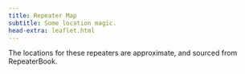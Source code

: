 ```yaml
---
title: Repeater Map
subtitle: Some location magic.
head-extra: leaflet.html
---
```


The locations for these repeaters are approximate, and sourced from RepeaterBook.

<div id="map" style="height: 730px; border-radius: 500px;"></div>

<style>
    .custom-icon {
        background-color: #165a0a;
        border-radius: 50%;
        text-align: center;
        color: white;
    }

    .icon-label {
        line-height: 25px;
        /* Match the height of the icon */
    }
</style>


<script>
var map = L.map('map').setView([47.63, -120], 6);

L.tileLayer('https://tile.openstreetmap.org/{z}/{x}/{y}.png', {
    maxZoom: 19,
    attribution: '&copy; <a href="http://www.openstreetmap.org/copyright">OpenStreetMap</a>'
}).addTo(map);

L.marker([47.6238670367, -122.3150024400], {icon: L.divIcon({className: 'custom-icon', html: "<div class='icon-label'>...</div>", iconSize: [25, 25]}) }).bindPopup('RR# 1 - WW7PSR (146.960)<br>RR# 2 - WW7PSR (52.870)<br>RR# 13 - W7ACS (442.875)<br>').addTo(map);
L.marker([47.6324996900, -122.3560028100], {icon: L.divIcon({className: 'custom-icon', html: "<div class='icon-label'>3</div>", iconSize: [25, 25]}) }).bindPopup('RR# 3 - WW7SEA (444.700)<br>').addTo(map);
L.marker([47.5404380333, -122.3780892333], {icon: L.divIcon({className: 'custom-icon', html: "<div class='icon-label'>...</div>", iconSize: [25, 25]}) }).bindPopup('RR# 4 - W7AW (53.290)<br>RR# 5 - W7AW (145.130)<br>RR# 6 - W7AW (441.800)<br>').addTo(map);
L.marker([47.2528991700, -122.4440002400], {icon: L.divIcon({className: 'custom-icon', html: "<div class='icon-label'>...</div>", iconSize: [25, 25]}) }).bindPopup('RR# 7 - W7DK (147.280)<br>RR# 8 - W7DK (440.625)<br>RR# 9 - W7DK (145.210)<br>').addTo(map);
L.marker([46.8429336533, -122.7643330900], {icon: L.divIcon({className: 'custom-icon', html: "<div class='icon-label'>...</div>", iconSize: [25, 25]}) }).bindPopup('RR# 10 - W7DK (147.380)<br>RR# 69 - NT7H (224.460)<br>RR# 70 - NT7H (441.400)<br>').addTo(map);
L.marker([47.6031132000, -122.3187965000], {icon: L.divIcon({className: 'custom-icon', html: "<div class='icon-label'>11</div>", iconSize: [25, 25]}) }).bindPopup('RR# 11 - W7ACS (442.300)<br>').addTo(map);
L.marker([47.6043014500, -122.3300018300], {icon: L.divIcon({className: 'custom-icon', html: "<div class='icon-label'>12</div>", iconSize: [25, 25]}) }).bindPopup('RR# 12 - W7ACS (444.550)<br>').addTo(map);
L.marker([47.6510101000, -122.3893988000], {icon: L.divIcon({className: 'custom-icon', html: "<div class='icon-label'>14</div>", iconSize: [25, 25]}) }).bindPopup('RR# 14 - W7ACS (443.475)<br>').addTo(map);
L.marker([47.6901190000, -122.3177855000], {icon: L.divIcon({className: 'custom-icon', html: "<div class='icon-label'>15</div>", iconSize: [25, 25]}) }).bindPopup('RR# 15 - W7ACS (443.650)<br>').addTo(map);
L.marker([47.7719300000, -122.2810100000], {icon: L.divIcon({className: 'custom-icon', html: "<div class='icon-label'>16</div>", iconSize: [25, 25]}) }).bindPopup('RR# 16 - W7ACS (440.600)<br>').addTo(map);
L.marker([47.5209999100, -122.3430023200], {icon: L.divIcon({className: 'custom-icon', html: "<div class='icon-label'>17</div>", iconSize: [25, 25]}) }).bindPopup('RR# 17 - W7ACS (443.200)<br>').addTo(map);
L.marker([47.6884994500, -122.1559982300], {icon: L.divIcon({className: 'custom-icon', html: "<div class='icon-label'>...</div>", iconSize: [25, 25]}) }).bindPopup('RR# 18 - K7LWH (53.170)<br>RR# 19 - K7LWH (145.490)<br>').addTo(map);
L.marker([47.6814994800, -122.2089996300], {icon: L.divIcon({className: 'custom-icon', html: "<div class='icon-label'>...</div>", iconSize: [25, 25]}) }).bindPopup('RR# 20 - K7LWH (224.360)<br>RR# 21 - K7LWH (441.075)<br>').addTo(map);
L.marker([47.5683670000, -122.2207290000], {icon: L.divIcon({className: 'custom-icon', html: "<div class='icon-label'>...</div>", iconSize: [25, 25]}) }).bindPopup('RR# 22 - W7MIR (147.160)<br>RR# 23 - W7MIR (440.150)<br>').addTo(map);
L.marker([48.5833015400, -122.1449966400], {icon: L.divIcon({className: 'custom-icon', html: "<div class='icon-label'>24</div>", iconSize: [25, 25]}) }).bindPopup('RR# 24 - N7GDE (145.190)<br>').addTo(map);
L.marker([47.5494494900, -122.7834260000], {icon: L.divIcon({className: 'custom-icon', html: "<div class='icon-label'>...</div>", iconSize: [25, 25]}) }).bindPopup('RR# 25 - KC7Z (146.620)<br>RR# 26 - KC7Z (442.650)<br>RR# 27 - KC7Z (441.175)<br>').addTo(map);
L.marker([47.6021162500, -122.6173161000], {icon: L.divIcon({className: 'custom-icon', html: "<div class='icon-label'>28</div>", iconSize: [25, 25]}) }).bindPopup('RR# 28 - KC7Z (444.075)<br>').addTo(map);
L.marker([47.6555143000, -122.9594265000], {icon: L.divIcon({className: 'custom-icon', html: "<div class='icon-label'>...</div>", iconSize: [25, 25]}) }).bindPopup('RR# 29 - WW7RA (146.620)<br>RR# 30 - WW7RA (442.65)<br>').addTo(map);
L.marker([48.1170005800, -122.7600021400], {icon: L.divIcon({className: 'custom-icon', html: "<div class='icon-label'>31</div>", iconSize: [25, 25]}) }).bindPopup('RR# 31 - W7JCR (145.150)<br>').addTo(map);
L.marker([48.0583000200, -122.6880035400], {icon: L.divIcon({className: 'custom-icon', html: "<div class='icon-label'>32</div>", iconSize: [25, 25]}) }).bindPopup('RR# 32 - AA7MI (440.725)<br>').addTo(map);
L.marker([47.2150993300, -123.1009979200], {icon: L.divIcon({className: 'custom-icon', html: "<div class='icon-label'>...</div>", iconSize: [25, 25]}) }).bindPopup('RR# 33 - N7SK (146.720)<br>RR# 34 - N7SK (443.250)<br>RR# 35 - N7SK (927.4125)<br>').addTo(map);
L.marker([47.3222999600, -122.3130035400], {icon: L.divIcon({className: 'custom-icon', html: "<div class='icon-label'>...</div>", iconSize: [25, 25]}) }).bindPopup('RR# 36 - WA7FW (146.760)<br>RR# 37 - WA7FW (442.950)<br>').addTo(map);
L.marker([47.2774009700, -122.2919998200], {icon: L.divIcon({className: 'custom-icon', html: "<div class='icon-label'>38</div>", iconSize: [25, 25]}) }).bindPopup('RR# 38 - WA7FW (442.925)<br>').addTo(map);
L.marker([48.0069007900, -122.9710006700], {icon: L.divIcon({className: 'custom-icon', html: "<div class='icon-label'>39</div>", iconSize: [25, 25]}) }).bindPopup('RR# 39 - KC7EQO (442.100)<br>').addTo(map);
L.marker([47.1997985800, -121.7559967000], {icon: L.divIcon({className: 'custom-icon', html: "<div class='icon-label'>40</div>", iconSize: [25, 25]}) }).bindPopup('RR# 40 - W7AAO (145.370)<br>').addTo(map);
L.marker([46.8431010000, -122.3149560000], {icon: L.divIcon({className: 'custom-icon', html: "<div class='icon-label'>...</div>", iconSize: [25, 25]}) }).bindPopup('RR# 41 - W7EAT (146.700)<br>RR# 43 - W7EAT (442.725)<br>').addTo(map);
L.marker([47.0530272050, -122.2944118600], {icon: L.divIcon({className: 'custom-icon', html: "<div class='icon-label'>...</div>", iconSize: [25, 25]}) }).bindPopup('RR# 42 - W7EAT (224.180)<br>RR# 78 - N3KPU (145.230)<br>').addTo(map);
L.marker([47.7376770000, -122.2307900000], {icon: L.divIcon({className: 'custom-icon', html: "<div class='icon-label'>44</div>", iconSize: [25, 25]}) }).bindPopup('RR# 44 - NE7MC (442.000)<br>').addTo(map);
L.marker([47.5404491400, -122.0989990200], {icon: L.divIcon({className: 'custom-icon', html: "<div class='icon-label'>...</div>", iconSize: [25, 25]}) }).bindPopup('RR# 45 - WW7STR (224.440)<br>RR# 46 - WW7STR (441.550)<br>').addTo(map);
L.marker([47.4883468833, -121.9470157333], {icon: L.divIcon({className: 'custom-icon', html: "<div class='icon-label'>...</div>", iconSize: [25, 25]}) }).bindPopup('RR# 47 - WW7STR (443.050)<br>RR# 97 - K7LED (146.820)<br>RR# 98 - K7LED (224.120)<br>').addTo(map);
L.marker([47.5559005700, -122.1159973100], {icon: L.divIcon({className: 'custom-icon', html: "<div class='icon-label'>48</div>", iconSize: [25, 25]}) }).bindPopup('RR# 48 - WW7STR (927.2125)<br>').addTo(map);
L.marker([48.5603981000, -123.1200027500], {icon: L.divIcon({className: 'custom-icon', html: "<div class='icon-label'>49</div>", iconSize: [25, 25]}) }).bindPopup('RR# 49 - N7JN (146.700)<br>').addTo(map);
L.marker([48.6777992200, -122.8310012800], {icon: L.divIcon({className: 'custom-icon', html: "<div class='icon-label'>...</div>", iconSize: [25, 25]}) }).bindPopup('RR# 50 - N7JN (224.480)<br>RR# 51 - N7JN (443.450)<br>').addTo(map);
L.marker([47.2211990400, -121.8509979200], {icon: L.divIcon({className: 'custom-icon', html: "<div class='icon-label'>52</div>", iconSize: [25, 25]}) }).bindPopup('RR# 52 - N7OEP (53.330)<br>').addTo(map);
L.marker([47.2042999300, -121.9919967700], {icon: L.divIcon({className: 'custom-icon', html: "<div class='icon-label'>...</div>", iconSize: [25, 25]}) }).bindPopup('RR# 53 - N7OEP (440.075)<br>RR# 54 - N7OEP (443.175)<br>').addTo(map);
L.marker([47.7724990800, -122.9300003100], {icon: L.divIcon({className: 'custom-icon', html: "<div class='icon-label'>55</div>", iconSize: [25, 25]}) }).bindPopup('RR# 55 - K7DK (440.950)<br>').addTo(map);
L.marker([46.8672981300, -122.2669982900], {icon: L.divIcon({className: 'custom-icon', html: "<div class='icon-label'>...</div>", iconSize: [25, 25]}) }).bindPopup('RR# 56 - W7PFR (53.410)<br>RR# 57 - W7PFR (443.975)<br>').addTo(map);
L.marker([47.5038986200, -121.9759979200], {icon: L.divIcon({className: 'custom-icon', html: "<div class='icon-label'>...</div>", iconSize: [25, 25]}) }).bindPopup('RR# 58 - K7NWS (442.075)<br>RR# 59 - K7NWS (145.330)<br>RR# 60 - K7NWS (224.340)<br>').addTo(map);
L.marker([47.3910700000, -122.6079000000], {icon: L.divIcon({className: 'custom-icon', html: "<div class='icon-label'>61</div>", iconSize: [25, 25]}) }).bindPopup('RR# 61 - KA7EOC (145.350)<br>').addTo(map);
L.marker([47.9979496000, -122.1944999650], {icon: L.divIcon({className: 'custom-icon', html: "<div class='icon-label'>...</div>", iconSize: [25, 25]}) }).bindPopup('RR# 62 - WA7LAW (147.180)<br>RR# 63 - WA7LAW (444.575)<br>').addTo(map);
L.marker([47.5301017800, -122.0329971300], {icon: L.divIcon({className: 'custom-icon', html: "<div class='icon-label'>64</div>", iconSize: [25, 25]}) }).bindPopup('RR# 64 - N9VW (53.830)<br>').addTo(map);
L.marker([47.5420280000, -122.1091100000], {icon: L.divIcon({className: 'custom-icon', html: "<div class='icon-label'>...</div>", iconSize: [25, 25]}) }).bindPopup('RR# 65 - KC7RAS (147.100)<br>RR# 66 - N6OBY (443.325)<br>RR# 67 - WA7ACS (440.175)<br>').addTo(map);
L.marker([47.0279998800, -122.8970031700], {icon: L.divIcon({className: 'custom-icon', html: "<div class='icon-label'>68</div>", iconSize: [25, 25]}) }).bindPopup('RR# 68 - NT7H (147.360)<br>').addTo(map);
L.marker([47.8439700000, -122.5427500000], {icon: L.divIcon({className: 'custom-icon', html: "<div class='icon-label'>71</div>", iconSize: [25, 25]}) }).bindPopup('RR# 71 - K7GKR (444.725)<br>').addTo(map);
L.marker([48.2125015300, -122.7050018300], {icon: L.divIcon({className: 'custom-icon', html: "<div class='icon-label'>72</div>", iconSize: [25, 25]}) }).bindPopup('RR# 72 - W7AVM (146.860)<br>').addTo(map);
L.marker([48.0401001000, -122.4059982300], {icon: L.divIcon({className: 'custom-icon', html: "<div class='icon-label'>73</div>", iconSize: [25, 25]}) }).bindPopup('RR# 73 - W7AVM (147.220)<br>').addTo(map);
L.marker([47.4508018500, -122.2870025600], {icon: L.divIcon({className: 'custom-icon', html: "<div class='icon-label'>...</div>", iconSize: [25, 25]}) }).bindPopup('RR# 74 - NC7G (146.660)<br>RR# 75 - WA7ST (443.100)<br>').addTo(map);
L.marker([47.4726950000, -122.3454480000], {icon: L.divIcon({className: 'custom-icon', html: "<div class='icon-label'>76</div>", iconSize: [25, 25]}) }).bindPopup('RR# 76 - W7BUR (441.125)<br>').addTo(map);
L.marker([47.4023300000, -122.3035600000], {icon: L.divIcon({className: 'custom-icon', html: "<div class='icon-label'>77</div>", iconSize: [25, 25]}) }).bindPopup('RR# 77 - WA7DES (443.700)<br>').addTo(map);
L.marker([47.1091003400, -122.5530014000], {icon: L.divIcon({className: 'custom-icon', html: "<div class='icon-label'>79</div>", iconSize: [25, 25]}) }).bindPopup('RR# 79 - KE7YYD (442.750)<br>').addTo(map);
L.marker([47.7542991600, -122.1630020100], {icon: L.divIcon({className: 'custom-icon', html: "<div class='icon-label'>...</div>", iconSize: [25, 25]}) }).bindPopup('RR# 80 - K6RFK (147.340)<br>RR# 81 - K6RFK (442.775)<br>').addTo(map);
L.marker([46.9730987500, -123.1350021400], {icon: L.divIcon({className: 'custom-icon', html: "<div class='icon-label'>82</div>", iconSize: [25, 25]}) }).bindPopup('RR# 82 - K7CPR (145.470)<br>').addTo(map);
L.marker([48.0982722000, -122.5731977000], {icon: L.divIcon({className: 'custom-icon', html: "<div class='icon-label'>83</div>", iconSize: [25, 25]}) }).bindPopup('RR# 83 - N7KN (441.425)<br>').addTo(map);
L.marker([48.2249984700, -122.5000000000], {icon: L.divIcon({className: 'custom-icon', html: "<div class='icon-label'>...</div>", iconSize: [25, 25]}) }).bindPopup('RR# 84 - W7PIG (147.360)<br>RR# 86 - W7PIG (441.050)<br>').addTo(map);
L.marker([48.1915016200, -122.5149993900], {icon: L.divIcon({className: 'custom-icon', html: "<div class='icon-label'>85</div>", iconSize: [25, 25]}) }).bindPopup('RR# 85 - W7PIG (223.880)<br>').addTo(map);
L.marker([46.4881670000, -123.2147800000], {icon: L.divIcon({className: 'custom-icon', html: "<div class='icon-label'>...</div>", iconSize: [25, 25]}) }).bindPopup('RR# 87 - K7CH (53.030)<br>RR# 89 - KK7DFM (444.450)<br>').addTo(map);
L.marker([47.0057350000, -122.9449420000], {icon: L.divIcon({className: 'custom-icon', html: "<div class='icon-label'>88</div>", iconSize: [25, 25]}) }).bindPopup('RR# 88 - KK7DFL (145.275)<br>').addTo(map);
L.marker([48.6800797000, -122.8425501000], {icon: L.divIcon({className: 'custom-icon', html: "<div class='icon-label'>...</div>", iconSize: [25, 25]}) }).bindPopup('RR# 90 - K7SKW (146.740)<br>RR# 91 - K7SKW (444.050)<br>').addTo(map);
L.marker([48.7884669000, -122.3852150000], {icon: L.divIcon({className: 'custom-icon', html: "<div class='icon-label'>92</div>", iconSize: [25, 25]}) }).bindPopup('RR# 92 - K7SKW (443.750)<br>').addTo(map);
L.marker([48.8017863000, -122.4625177000], {icon: L.divIcon({className: 'custom-icon', html: "<div class='icon-label'>93</div>", iconSize: [25, 25]}) }).bindPopup('RR# 93 - K7SKW (147.160)<br>').addTo(map);
L.marker([47.6241000000, -117.1750000000], {icon: L.divIcon({className: 'custom-icon', html: "<div class='icon-label'>94</div>", iconSize: [25, 25]}) }).bindPopup('RR# 94 - W7TRF (145.210)<br>').addTo(map);
L.marker([47.6068000000, -117.2034000000], {icon: L.divIcon({className: 'custom-icon', html: "<div class='icon-label'>95</div>", iconSize: [25, 25]}) }).bindPopup('RR# 95 - W7TRF (443.475)<br>').addTo(map);
L.marker([47.8566093400, -122.2836761500], {icon: L.divIcon({className: 'custom-icon', html: "<div class='icon-label'>96</div>", iconSize: [25, 25]}) }).bindPopup('RR# 96 - W7FLY (443.925)<br>').addTo(map);
L.marker([46.0765762800, -122.8034604000], {icon: L.divIcon({className: 'custom-icon', html: "<div class='icon-label'>99</div>", iconSize: [25, 25]}) }).bindPopup('RR# 99 - W7MSH (444.725)<br>').addTo(map);
L.marker([47.0042643000, -122.5398460000], {icon: L.divIcon({className: 'custom-icon', html: "<div class='icon-label'>100</div>", iconSize: [25, 25]}) }).bindPopup('RR# 100 - WA7ROY (444.175)<br>').addTo(map);
L.marker([47.5778007500, -122.3089981100], {icon: L.divIcon({className: 'custom-icon', html: "<div class='icon-label'>101</div>", iconSize: [25, 25]}) }).bindPopup('RR# 101 - WW7MST (146.900)<br>').addTo(map);
L.marker([47.5526008600, -122.3010025000], {icon: L.divIcon({className: 'custom-icon', html: "<div class='icon-label'>102</div>", iconSize: [25, 25]}) }).bindPopup('RR# 102 - WW7MST (443.550)<br>').addTo(map);
L.marker([47.6748100000, -122.0534360000], {icon: L.divIcon({className: 'custom-icon', html: "<div class='icon-label'>103</div>", iconSize: [25, 25]}) }).bindPopup('RR# 103 - W7DX (147.000)<br>').addTo(map);
L.marker([48.1256990000, -121.9844964000], {icon: L.divIcon({className: 'custom-icon', html: "<div class='icon-label'>104</div>", iconSize: [25, 25]}) }).bindPopup('RR# 104 - WA7DEM (146.920)<br>').addTo(map);
L.marker([48.1227936000, -122.2567359000], {icon: L.divIcon({className: 'custom-icon', html: "<div class='icon-label'>...</div>", iconSize: [25, 25]}) }).bindPopup('RR# 105 - WA7DEM (224.380)<br>RR# 106 - WA7DEM (444.200)<br>').addTo(map);
L.marker([47.8636169000, -122.2786477000], {icon: L.divIcon({className: 'custom-icon', html: "<div class='icon-label'>107</div>", iconSize: [25, 25]}) }).bindPopup('RR# 107 - WA7DEM (146.780)<br>').addTo(map);
L.marker([47.8288566000, -122.0739169000], {icon: L.divIcon({className: 'custom-icon', html: "<div class='icon-label'>108</div>", iconSize: [25, 25]}) }).bindPopup('RR# 108 - WA7DEM (442.975)<br>').addTo(map);
L.marker([47.8025185000, -122.3228347000], {icon: L.divIcon({className: 'custom-icon', html: "<div class='icon-label'>109</div>", iconSize: [25, 25]}) }).bindPopup('RR# 109 - WA7DEM (443.725)<br>').addTo(map);
L.marker([47.8028705000, -122.3334163000], {icon: L.divIcon({className: 'custom-icon', html: "<div class='icon-label'>110</div>", iconSize: [25, 25]}) }).bindPopup('RR# 110 - WA7DEM (444.025)<br>').addTo(map);
L.marker([47.6576742000, -116.9684792000], {icon: L.divIcon({className: 'custom-icon', html: "<div class='icon-label'>...</div>", iconSize: [25, 25]}) }).bindPopup('RR# 111 - N7IRG (53.390)<br>RR# 112 - N7IRG (147.280)<br>RR# 113 - N7IRG (442.950)<br>').addTo(map);
L.marker([47.3634565000, -116.4122550000], {icon: L.divIcon({className: 'custom-icon', html: "<div class='icon-label'>114</div>", iconSize: [25, 25]}) }).bindPopup('RR# 114 - N7IRG (147.260)<br>').addTo(map);
L.marker([47.5642862000, -115.8521100000], {icon: L.divIcon({className: 'custom-icon', html: "<div class='icon-label'>115</div>", iconSize: [25, 25]}) }).bindPopup('RR# 115 - N7IRG (147.180)<br>').addTo(map);
L.marker([48.0787224000, -116.9537798000], {icon: L.divIcon({className: 'custom-icon', html: "<div class='icon-label'>...</div>", iconSize: [25, 25]}) }).bindPopup('RR# 116 - N7IRG (145.490)<br>RR# 117 - N7IRG (444.550)<br>').addTo(map);
L.marker([48.6101410000, -116.2600576000], {icon: L.divIcon({className: 'custom-icon', html: "<div class='icon-label'>118</div>", iconSize: [25, 25]}) }).bindPopup('RR# 118 - N7IRG (146.960)<br>').addTo(map);
L.marker([48.6063229000, -116.9518883000], {icon: L.divIcon({className: 'custom-icon', html: "<div class='icon-label'>119</div>", iconSize: [25, 25]}) }).bindPopup('RR# 119 - N7IRG (145.410)<br>').addTo(map);
L.marker([48.5457000700, -119.2360000600], {icon: L.divIcon({className: 'custom-icon', html: "<div class='icon-label'>120</div>", iconSize: [25, 25]}) }).bindPopup('RR# 120 - WA7MV (147.320)<br>').addTo(map);
L.marker([48.3634784000, -120.1223030000], {icon: L.divIcon({className: 'custom-icon', html: "<div class='icon-label'>121</div>", iconSize: [25, 25]}) }).bindPopup('RR# 121 - WA7MV (146.720)<br>').addTo(map);
L.marker([48.3176002500, -120.1149978600], {icon: L.divIcon({className: 'custom-icon', html: "<div class='icon-label'>122</div>", iconSize: [25, 25]}) }).bindPopup('RR# 122 - WA7MV (444.800)<br>').addTo(map);
L.marker([46.5139007600, -121.2080001800], {icon: L.divIcon({className: 'custom-icon', html: "<div class='icon-label'>123</div>", iconSize: [25, 25]}) }).bindPopup('RR# 123 - WA7SAR (146.860)<br>').addTo(map);
L.marker([46.0633010900, -121.4240036000], {icon: L.divIcon({className: 'custom-icon', html: "<div class='icon-label'>124</div>", iconSize: [25, 25]}) }).bindPopup('RR# 124 - WA7SAR (147.080)<br>').addTo(map);
L.marker([46.5222015400, -120.3330001800], {icon: L.divIcon({className: 'custom-icon', html: "<div class='icon-label'>125</div>", iconSize: [25, 25]}) }).bindPopup('RR# 125 - WA7SAR (444.600)<br>').addTo(map);
L.marker([47.0731250000, -121.0786900000], {icon: L.divIcon({className: 'custom-icon', html: "<div class='icon-label'>126</div>", iconSize: [25, 25]}) }).bindPopup('RR# 126 - WA7SAR (145.170)<br>').addTo(map);
L.marker([46.6414000000, -120.3967000000], {icon: L.divIcon({className: 'custom-icon', html: "<div class='icon-label'>127</div>", iconSize: [25, 25]}) }).bindPopup('RR# 127 - WA7SAR (147.080)<br>').addTo(map);
L.marker([47.1523017900, -120.5640029900], {icon: L.divIcon({className: 'custom-icon', html: "<div class='icon-label'>...</div>", iconSize: [25, 25]}) }).bindPopup('RR# 128 - K7RHT (147.000)<br>RR# 129 - K7RHT (444.450)<br>').addTo(map);

</script>
